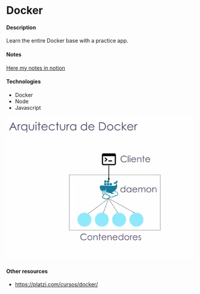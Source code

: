 # Docker 

#### Description
Learn the entire Docker base with a practice app.

#### Notes
[Here my notes in notion](https://www.notion.so/92de1b599f834c4396316f77a93a58ad?v=bff6ce89d7a24a11a30017e40b94fad8)

#### Technologies
- Docker
- Node
- Javascript

![](/images/docker.png)

#### Other resources
- https://platzi.com/cursos/docker/
